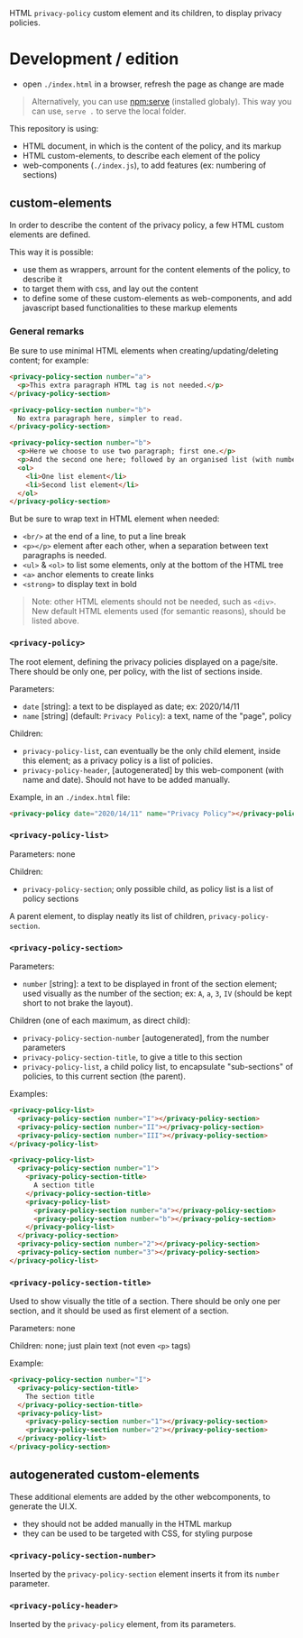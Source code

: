 HTML `privacy-policy` custom element and its children, to display privacy policies.

# Development / edition

- open `./index.html` in a browser, refresh the page as change are made

> Alternatively, you can use
> [npm:serve](https://www.npmjs.com/package/serve) (installed
> globaly). This way you can use, `serve .` to serve the local folder.

This repository is using:

- HTML document, in which is the content of the policy, and its markup
- HTML custom-elements, to describe each element of the policy
- web-components (`./index.js`), to add features (ex: numbering of sections)

## custom-elements

In order to describe the content of the privacy policy, a few HTML custom elements are defined.

This way it is possible:
- use them as wrappers, arrount for the content elements of the
  policy, to describe it
- to target them with css, and lay out the content
- to define some of these custom-elements as web-components, and add
  javascript based functionalities to these markup elements

### General remarks

Be sure to use minimal HTML elements when creating/updating/deleting
content; for example:

```html
<privacy-policy-section number="a">
  <p>This extra paragraph HTML tag is not needed.</p>
</privacy-policy-section>

<privacy-policy-section number="b">
  No extra paragraph here, simpler to read.
</privacy-policy-section>

<privacy-policy-section number="b">
  <p>Here we choose to use two paragraph; first one.</p>
  <p>And the second one here; followed by an organised list (with numbers).</p>
  <ol>
    <li>One list element</li>
    <li>Second list element</li>
  </ol>
</privacy-policy-section>
```

But be sure to wrap text in HTML element when needed:
- `<br/>` at the end of a line, to put a line break
- `<p></p>` element after each other, when a separation between text paragraphs is needed.
- `<ul>` & `<ol>` to list some elements, only at the bottom of the HTML tree
- `<a>` anchor elements to create links
- `<strong>` to display text in bold

> Note: other HTML elements should not be needed, such as `<div>`. New
> default HTML elements used (for semantic reasons), should be listed
> above.

### `<privacy-policy>`

The root element, defining the privacy policies displayed on a
page/site. There should be only one, per policy, with the list of
sections inside.

Parameters:

- `date` [string]: a text to be displayed as date; ex: 2020/14/11
- `name` [string] (default: `Privacy Policy`): a text, name of the "page", policy

Children:

- `privacy-policy-list`, can eventually be the only child element,
  inside this element; as a privacy policy is a list of policies.
- `privacy-policy-header`, [autogenerated] by this web-component (with
  name and date). Should not have to be added manually.

Example, in an `./index.html` file:
```html
<privacy-policy date="2020/14/11" name="Privacy Policy"></privacy-policy>
```

### `<privacy-policy-list>`

Parameters: none

Children:

- `privacy-policy-section`; only possible child, as policy list is a list of policy sections

A parent element, to display neatly its list of children, `privacy-policy-section`.

### `<privacy-policy-section>`

Parameters:

- `number` [string]: a text to be displayed in front of the section element; used visually as the number of the section; ex: `A`, `a`, `3`, `IV` (should be kept short to not brake the layout).

Children (one of each maximum, as direct child):

- `privacy-policy-section-number` [autogenerated], from the number parameters
- `privacy-policy-section-title`, to give a title to this section
- `privacy-policy-list`, a child policy list, to encapsulate
  "sub-sections" of policies, to this current section (the parent).

Examples:

```html
<privacy-policy-list>
  <privacy-policy-section number="I"></privacy-policy-section>
  <privacy-policy-section number="II"></privacy-policy-section>
  <privacy-policy-section number="III"></privacy-policy-section>
</privacy-policy-list>
```
```html
<privacy-policy-list>
  <privacy-policy-section number="1">
    <privacy-policy-section-title>
      A section title
    </privacy-policy-section-title>
    <privacy-policy-list>
      <privacy-policy-section number="a"></privacy-policy-section>
      <privacy-policy-section number="b"></privacy-policy-section>
    </privacy-policy-list>
  </privacy-policy-section>
  <privacy-policy-section number="2"></privacy-policy-section>
  <privacy-policy-section number="3"></privacy-policy-section>
</privacy-policy-list>
```

### `<privacy-policy-section-title>`

Used to show visually the title of a section. There should be only one per section, and it should be used as first element of a section.

Parameters: none

Children: none; just plain text (not even `<p>` tags)

Example:
```html
<privacy-policy-section number="I">
  <privacy-policy-section-title>
    The section title
  </privacy-policy-section-title>
  <privacy-policy-list>
    <privacy-policy-section number="1"></privacy-policy-section>
    <privacy-policy-section number="2"></privacy-policy-section>
  </privacy-policy-list>
</privacy-policy-section>
```

## autogenerated custom-elements

These additional elements are added by the other webcomponents, to generate the UI.X.

- they should not be added manually in the HTML markup
- they can be used to be targeted with CSS, for styling purpose

### `<privacy-policy-section-number>`

Inserted by the `privacy-policy-section` element inserts it from its
`number` parameter.

### `<privacy-policy-header>`

Inserted by the `privacy-policy` element, from its parameters.
